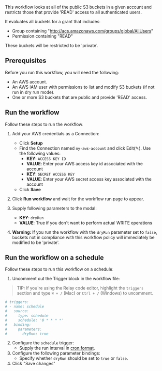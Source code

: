 This workflow looks at all of the public S3 buckets in a given account and restricts those that provide 'READ' access to all authenticated users. 

It evaluates all buckets for a grant that includes:
- Group containing "http://acs.amazonaws.com/groups/global/AllUsers"  
- Permission containing "READ" 

These buckets will be restricted to be 'private'. 

## Prerequisites

Before you run this workflow, you will need the following:
- An AWS account.  
- An AWS IAM user with permissions to list and modify S3 buckets (if not
  run in dry run mode).  
- One or more S3 buckets that are public and provide 'READ' access.  

## Run the workflow

Follow these steps to run the workflow:  
1. Add your AWS credentials as a Connection:  
   - Click **Setup**   
   - Find the Connection named `my-aws-account` and click Edit(✎). Use the following values:  
      - **KEY**: `ACCESS KEY ID`  
      - **VALUE**: Enter your AWS access key id associated with the account  
      - **KEY**: `SECRET ACCESS KEY`  
      - **VALUE**: Enter your AWS secret access key associated with the account  
   - Click **Save**  
      
2. Click **Run workflow** and wait for the workflow run page to appear.  
3. Supply following parameters to the modal:  
   - **KEY**: `dryRun`  
   - **VALUE**: True if you don't want to perform actual WRITE operations  

4. **Warning:** If you run the workflow with the `dryRun` parameter set to
   `false`, buckets not in compliance with this workflow policy will
   immediately be modified to be 'private'.  

## Run the workflow on a schedule  

Follow these steps to run this workflow on a schedule:  
1. Uncomment out the Trigger block in the workflow file:  

> TIP: If you're using the Relay code editor, highlight the `triggers` section and type `⌘ + /` (Mac) or `Ctrl + /` (Windows) to uncomment.  

```yaml
# triggers:
# - name: schedule
#   source:
#     type: schedule
#     schedule: '0 * * * *'
#   binding:
#     parameters:
#       dryRun: true
```

2. Configure the `schedule` trigger:  
   - Supply the run interval in [cron format](https://crontab.guru/).  
3. Configure the following parameter bindings:  
   - Specify whether `dryRun` should be set to `true` or `false`.  
4. Click "Save changes"